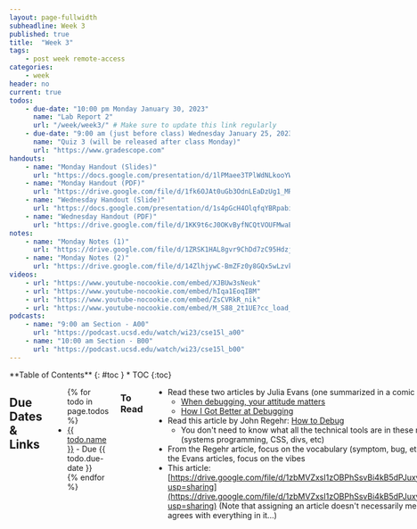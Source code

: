 ```yaml
---
layout: page-fullwidth
subheadline: Week 3
published: true
title:  "Week 3"
tags:
    - post week remote-access
categories:
    - week
header: no
current: true
todos:
    - due-date: "10:00 pm Monday January 30, 2023"
      name: "Lab Report 2"
      url: "/week/week3/" # Make sure to update this link regularly
    - due-date: "9:00 am (just before class) Wednesday January 25, 2023"
      name: "Quiz 3 (will be released after class Monday)"
      url: "https://www.gradescope.com"
handouts:
    - name: "Monday Handout (Slides)"
      url: "https://docs.google.com/presentation/d/1lPMaee3TPlWdNLkooYWFlnBPMwkhUxw5f_8JEjnbENQ/edit?usp=sharing"
    - name: "Monday Handout (PDF)"
      url: "https://drive.google.com/file/d/1fk6OJAt0uGb3OdnLEaDzUg1_MRTQu--g/view?usp=sharing"
    - name: "Wednesday Handout (Slide)"
      url: "https://docs.google.com/presentation/d/1s4pGcH4OlqfqYBRpabi_h8tVzb-CkPC6L9LD6ht4xOU/edit?usp=sharing"
    - name: "Wednesday Handout (PDF)"
      url: "https://drive.google.com/file/d/1KK9t6cJ0OKvByfNCQtVOUFMwaEqOXFc8/view?usp=share_link"
notes:
    - name: "Monday Notes (1)"
      url: "https://drive.google.com/file/d/1ZRSK1HAL8gvr9ChDd7zC95HdzjLv25DZ"
    - name: "Monday Notes (2)"
      url: "https://drive.google.com/file/d/14ZlhjywC-BmZFz0y8GQx5wLzvktT17Xl"
videos:
    - url: "https://www.youtube-nocookie.com/embed/XJBUw3sNeuk"
    - url: "https://www.youtube-nocookie.com/embed/hIqa1EoqIBM"
    - url: "https://www.youtube-nocookie.com/embed/ZsCVRkR_nik"
    - url: "https://www.youtube-nocookie.com/embed/M_S88_2t1UE?cc_load_policy=1"
podcasts:
    - name: "9:00 am Section - A00"
      url: "https://podcast.ucsd.edu/watch/wi23/cse15l_a00"
    - name: "10:00 am Section - B00"
      url: "https://podcast.ucsd.edu/watch/wi23/cse15l_b00"
---
```


<div class="row">
<div class="medium-4 medium-push-8 columns" markdown="1">
<div class="panel radius fixed-toc"  data-options="sticky_on:large" markdown="1">
**Table of Contents**
{: #toc }
*  TOC
{:toc}
</div>
</div><!-- /.medium-4.columns -->

<div class="medium-8 medium-pull-4 columns" markdown="1">

## Due Dates & Links

<ul>
{% for todo in page.todos %}
<li><a href="{{ todo.url }}">{{ todo.name }}</a> - Due {{ todo.due-date }}</li>
{% endfor %}
</ul>

### To Read

- Read these two articles by Julia Evans (one summarized in a comic below):
    - [When debugging, your attitude matters](https://jvns.ca/blog/debugging-attitude-matters/)
    - [How I Got Better at Debugging](https://jvns.ca/blog/2015/11/22/how-i-got-better-at-debugging/)
- Read this article by John Regehr: [How to Debug](https://blog.regehr.org/archives/199)
    - You don't need to know what all the technical tools are in these readings (systems programming, CSS, divs, etc)
- From the Regehr article, focus on the vocabulary (symptom, bug, etc); from the Evans articles, focus on the vibes
- This article: [https://drive.google.com/file/d/1zbMVZxsI1zOBPhSsvBi4kB5dPJuxyOJh/view?usp=sharing](https://drive.google.com/file/d/1zbMVZxsI1zOBPhSsvBi4kB5dPJuxyOJh/view?usp=sharing)
  (Note that assigning an article doesn't necessarily mean Joe agrees with everything in it...)

## Lecture Materials
<ul>
{% for handout in page.handouts %}
<li><a href="{{handout.url}}">{{handout.name}}</a></li>
{% endfor %}
</ul>

### Video Shorts

{% for video in page.videos %}
<iframe width="560" height="315" src="{{video.url}}" title="YouTube video player" frameborder="0" allow="accelerometer; autoplay; clipboard-write; encrypted-media; gyroscope; picture-in-picture; web-share" allowfullscreen></iframe>
{% endfor %}

### In-class notes
{% for note in page.notes %}
<a href="{{ note.url }}">{{ note.name }}</a>
<iframe src="{{ note.url }}/preview" width="640" height="480" allow="autoplay"></iframe>
{% endfor %}

### Links to Podcast
**Note:** Links will require you to log in as a UCSD student
<ul>
{% for link in page.podcasts %} 
<li><a href="{{link.url}}">{{link.name}}</a></li>
{% endfor %}
</ul>

## Lab Tasks

---

As usual, we publish these ahead of time, but they aren't guaranteed to be final
until the start of lab on Wednesday.

This week in lab, you will find symptoms of bugs by writing tests, and then
narrow down the actual bug.

### Setup

Make a fork of this repository (it's OK if it's public):

[https://github.com/ucsd-cse15l-w23/lab3](https://github.com/ucsd-cse15l-w23/lab3)

There are a few relevant files for us:

- `ArrayExamples.java`
- `ArrayTests.java`
- `ListExamples.java`
- `LinkedListExample.java`
- `FileExample.java`

The files that end in `Example` or `Examples` have code in them with bugs for
you to find – in `ListExamples` and `ArrayExamples`, all the methods have bugs.
In `LinkedListExample` at least one of the methods on `LinkedList` has a bug. in
`FileExample`, `getFiles` has a bug. So many 🐛s!

The file `ArrayTests.java` has some _tests_ for the methods in
`ArrayExamples.java`. It uses a library called
[JUnit](https://junit.org/junit4/) to run tests using methods called
`assertEquals` and `assertArrayEquals` (and other `assert...` methods). When we
run this class with JUnit, it runs each method that has a `@Test` annotation on
it, and reports the success or failure of the `assert` calls.

Since JUnit is an external library, it requires some extra work to compile and
run. These two commands work well, and you should see output like the below when
you run them:
    
MAC USERS:
```
local $ javac -cp .:lib/hamcrest-core-1.3.jar:lib/junit-4.13.2.jar *.java
local $ java -cp .:lib/hamcrest-core-1.3.jar:lib/junit-4.13.2.jar org.junit.runner.JUnitCore ArrayTests
JUnit version 4.13.2
..
Time: 0.006

OK (2 tests)
```
    
WINDOWS USERS:
```
local $ javac -cp ".;lib/hamcrest-core-1.3.jar;lib/junit-4.13.2.jar" *.java
local $ java -cp ".;lib/junit-4.13.2.jar;lib/hamcrest-core-1.3.jar" org.junit.runner.JUnitCore ArrayTests
..
Time: 0.006

OK (2 tests)
```

- The `*` in the first command tells `javac` to compile *all* the `.java` files
in this directory. It's a shorthand for writing them all out, so it's a useful
notation to start using now that we have several Java files to compile.
- The `-cp` command-line argument stands for "classpath". Java uses this
command-line argument to know where to look for classes. It takes paths
separated by `:`, so the first place it will look is `.`, the current directory.
After that, it will look for classes in the two `.jar` files in the `lib`
directory. A `.jar` file is like a `.zip` file of a bunch of classes, and Java
knows how to work with them.
- While you might think the `..` in the output below `JUnit` has something to do
with a path, it's actually printing a `.` for each test that runs. So if you run
hundreds of tests, you can kinda watch the progress by seeing how the dots count
up.

**Write down in notes**: Who in your group has never seen `-cp` before? Who in
your group has never seen JUnit before? Has anyone written tests in a different
way in Java? What about in a different language?

### Symptoms and Failure-inducing Inputs

#### Array Methods

The two tests we wrote for you pass, but these two reverse implementations have
bugs! Write more tests to demonstrate that the two implementations have bugs,
and identify the bugs.

**Write down in notes** – For each, what was the failure-inducing input (the
test)? What was the symptom (the output when the test failed)? What was the bug
(the problem in the code)? Be as specific as possible to fill this in: copy the
code for your tests, the output for the symptoms, and the code change you need
to make for the bug.

**Checkpoint** – After fixing the reverse methods, make a commit and push to
your repository. It's really useful to checkpoint your work this way; you will
be able to see in the commit history each of the elements above as well. See [Week 1’s Key Definitions and Related Links](https://ucsd-cse15l-w23.github.io/week/week1/) for the basics of `git` commands, and instructions on committing and pushing on Github Desktop.

For `averageWithoutLowest`, you will do a similar process as above, making sure to note symptoms, failure-inducing inputs, and bugs. But, this time, **your lab partner will brainstorm one of the tests for you to write, describe it to you at a high level, and then you will implement it.** Complete these steps as described below.
1. **Write down in notes** - Come up with a high level description of a test that your lab partner should implement (without using any code!). Also include: Which symptom/bug is this testing for? Why is this test useful?
2. Implement and run the test devised by your lab partner

If you're having trouble thinking of tests, try starting from the smallest
possible inputs (an empty array), and then trying increasing sizes of arrays to
structure your thinking.

#### List Methods

There are two methods in `ListExamples`, each of which has a bug. For this
program, create **a new file** called `ListTests.java` with JUnit tests. Do the
same exercise, carefully designing your tests to get failing inputs, symptoms,
and eventually identify the bugs. Keep in mind that most of the time we can find
relatively *small* inputs that trigger the buggy behavior!

**Write down in notes** – Symptoms, inputs, and bugs.

**Checkpoint** – Commit your changes, and don't forget to add the new file! This
is one of the most common mistakes I make with `git` that is annoying for my
collaborators: I add a new file locally and forget to put it on Github for them
to see!

#### Linked List Methods

The file `LinkedListExample.java` has an implementation of a linked list that
is, in fact, buggy. We won't tell you which method(s) have the bugs. Create a
file called `LinkedListTests.java` and write tests in that file.

Note that for this case, your failure-inducing input requires a little more work
to construct: you have to build lists and try out the methods. All of that work
is part of the “failure-inducing input”, and it's useful to have it all written
down in code so that we don't have to remember it or re-type it each time we
want to run the test.

**Write down in notes** – Symptoms, inputs, and bugs.

**Reflect, write down in notes** – You've now had to create two new test files
(one for `ListExamples` and one for `LinkedListExample`). What actions did you take in
your editor to do this? How long did it take you? Could you or did you use
copy/paste effectively to avoid lots of typing? Could you or did you use the up
arrow in the terminal to “get back” earlier commands rather than typing them out
again? Any other tricks you could use to make this more painless in the future?

Discuss with your group! The long-term goal here is to learn tips and tricks to
take tasks that might be annoying 5-minute tasks and turn them into 30-second
tasks. It really changes how you think about writing tests if the process of
getting started takes less time!

**Checkpoint** – Commit your changes, and don't forget to add the new file! This
is one of the most common mistakes I make with `git` that is annoying for my
collaborators: I add a new file locally and forget to put it on Github for them
to see! (Yes, this is repeated from the last section. It's a common mistake, so
it's worth repeating!)

#### File Methods

The file `FileExample.java` has an implementation of a method that works with
the filesystem and, fortunately for our learning, it's buggy.

This one is interesting because the definition of a "failure-inducing input" is
trickier – this program won't run without us having some files and paths
available to try! So the first thing you may want to do is _create_ the example
file structure in the comment in that file in your repository! Then you can
write tests that use that file. You can create this just using VScode's "new
file" and "new folder" buttons/options.

To help you read and understand the program check out the `File` documentation here:

[https://docs.oracle.com/javase/8/docs/api/java/io/File.html](https://docs.oracle.com/javase/8/docs/api/java/io/File.html)

**Write down in notes** – Symptoms, inputs, and bugs. Remember that your input
is not just the code, but also the test files you created.

**Checkpoint** – Commit your changes, and don't forget to add the new files,
including the files you created as test input! All these files need to be a part
of the repository so that we can run the tests. (This is a particularly annoying
one to realize you missed later – the test will fail because the input data
doesn't exist!)


**Discuss** – Out of all the bugs above, which was the most interesting bug you
found? Have you ever made bugs like these yourself in your own programs? What
about having JUnit tests written might be useful one or two weeks from now?

### Extend Your Server

If you're satisfied you've found each bug along with a failure-inducing input
and a symptom for each one, try extending your server from last week (do this in
pairs or as a group).

Instead of just tracking a `List` of strings, instead have your server allow
searching through a directory of files (searching the contents of the files for
query words). Make a directory in the same directory as your code that has plain
text files in it, and return all the filenames that have contents that match the
query. Hint – use the fixed `getFiles` method in your solution!

### Bonus Activity
Let's test your knowledge of bugs and how to troubleshoot them! Add several new bugs of your choice to your code, and then have your partner try to write tests which catch the new bugs. For each of the new bugs, discuss with your partner: what is the bug's symptom? What is an example input to your program which would cause this symptom to appear?

## Week 3 Lab Report {#week3-lab-report}

As with the first lab report, you'll write this as a Github Pages page, then
print that page to PDF and upload to Gradescope. Include on your page two parts.

### Part 1

Show the code for your [Simplest Search Engine from week
2](/week/week2/#make-the-simplest-search-engine) (use a code block in Markdown).
Then, show three screenshots of using it including at least one add and one
query, showing the URL in the browser and the response on the page.

For each screenshot, describe:

- Which methods in your code are called
- What the values of the relevant arguments to those methods are, and the values
of any relevant fields of the class
- If those values change, how they change by the time the request is done processing

### Part 2

Choose two of the bugs _from different files_ above. For each, show:

- The failure-inducing input (the code of the test)
- The symptom (the failing test output)
- The bug (the code fix needed)
- Then, explain the connection between the symptom and the bug. Why does the bug
cause that particular symptom for that particular input?

Upload your post to the Lab Report 2 –  assignment on Gradescope
